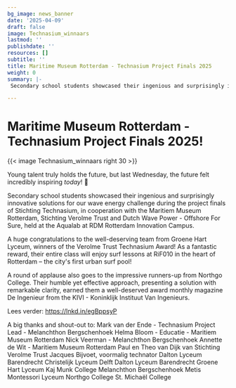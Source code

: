 ```yaml
---
bg_image: news_banner
date: '2025-04-09'
draft: false
image: Technasium_winnaars
lastmod: ''
publishdate: ''
resources: []
subtitle: ''
title: Maritime Museum Rotterdam - Technasium Project Finals 2025
weight: 0
summary: |-
 Secondary school students showcased their ingenious and surprisingly innovative solutions for our wave energy challenge during the project finals of Stichting Technasium, in cooperation with the Maritiem Museum Rotterdam, Stichting Verolme Trust and Dutch Wave Power - Offshore For Sure, held at the Aqualab at RDM Rotterdam Innovation Campus.

---
```

# Maritime Museum Rotterdam - Technasium Project Finals 2025!

{{< image Technasium_winnaars right 30 >}}

Young talent truly holds the future, but last Wednesday, the future felt incredibly inspiring *today*! 🌊

Secondary school students showcased their ingenious and surprisingly innovative solutions for our wave energy challenge during the project finals of Stichting Technasium, in cooperation with the Maritiem Museum Rotterdam, Stichting Verolme Trust and Dutch Wave Power - Offshore For Sure, held at the Aqualab at RDM Rotterdam Innovation Campus.

A huge congratulations to the well-deserving team from Groene Hart Lyceum, winners of the Verolme Trust Technasium Award! As a fantastic reward, their entire class will enjoy surf lessons at RiF010 in the heart of Rotterdam – the city's first urban surf pool!

A round of applause also goes to the impressive runners-up from Northgo College. Their humble yet effective approach, presenting a solution with remarkable clarity, earned them a well-deserved award monthly magazine De Ingenieur from the KIVI - Koninklijk Instituut Van Ingenieurs.

Lees verder: https://lnkd.in/egBppsyP

A big thanks and shout-out to:
Mark van der Ende - Technasium Project Lead - Melanchthon Bergschenhoek
Helma Bloom - Educatie - Maritiem Museum Rotterdam 
Nick Veerman - Melanchthon Bergschenhoek
Annette de Wit - Maritiem Museum Rotterdam
Paul en Theo van Dijk van Stichting Verolme Trust
Jacques Bijvoet, voormalig technator Dalton Lyceum Barendrecht
Christelijk Lyceum Delft
Dalton Lyceum Barendrecht
Groene Hart Lyceum
Kaj Munk College
Melanchthon Bergschenhoek
Metis Montessori Lyceum
Northgo College
St. Michaël College



